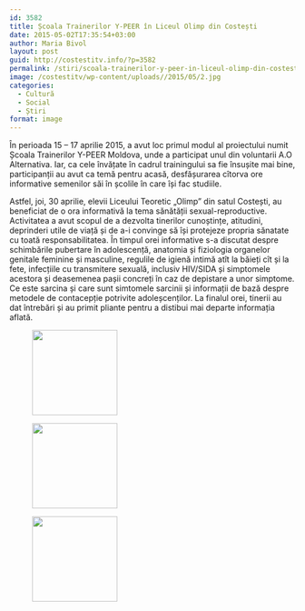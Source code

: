 ```yaml
---
id: 3582
title: Școala Trainerilor Y-PEER în Liceul Olimp din Costești
date: 2015-05-02T17:35:54+03:00
author: Maria Bivol
layout: post
guid: http://costestitv.info/?p=3582
permalink: /stiri/scoala-trainerilor-y-peer-in-liceul-olimp-din-costesti/
image: /costestitv/wp-content/uploads//2015/05/2.jpg
categories:
  - Cultură
  - Social
  - Știri
format: image
---
```

În perioada 15 – 17 aprilie 2015, a avut loc primul modul al proiectului numit Școala Trainerilor Y-PEER Moldova, unde a participat unul din voluntarii A.O Alternativa. Iar, ca cele învățate în cadrul trainingului sa fie însușite mai bine, participanții au avut ca temă pentru acasă, desfășurarea cîtorva ore informative semenilor săi în școlile în care își fac studiile.

Astfel, joi, 30 aprilie, elevii Liceului Teoretic „Olimp” din satul Costești, au beneficiat de o ora informativă la tema sănătății sexual-reproductive. Activitatea a avut scopul de a dezvolta tinerilor cunoștințe, atitudini, deprinderi utile de viață și de a-i convinge să își protejeze propria sănatate cu toată responsabilitatea. În timpul orei informative s-a discutat despre schimbările pubertare în adolescență, anatomia și fiziologia organelor genitale feminine și masculine, regulile de igienă intimă atît la băieți cît și la fete, infecțiile cu transmitere sexuală, inclusiv HIV/SIDA și simptomele acestora și deasemenea pașii concreți în caz de depistare a unor simptome. Ce este sarcina și care sunt simtomele sarcinii și informații de bază despre metodele de contacepție potrivite adoleșcenților. La finalul orei, tinerii au dat întrebări și au primit pliante pentru a distibui mai departe informația aflată.

<div id='gallery-30' class='gallery galleryid-3582 gallery-columns-3 gallery-size-thumbnail'>
  <figure class='gallery-item'> 
  
  <div class='gallery-icon landscape'>
    <a href='/costestitv/stiri/scoala-trainerilor-y-peer-in-liceul-olimp-din-costesti/attachment/2-5/'><img width="150" height="150" src="/costestitv/wp-content/uploads//2015/05/21.jpg" class="attachment-thumbnail size-thumbnail" alt="" /></a>
  </div></figure><figure class='gallery-item'> 
  
  <div class='gallery-icon landscape'>
    <a href='/costestitv/stiri/scoala-trainerilor-y-peer-in-liceul-olimp-din-costesti/attachment/3-4/'><img width="150" height="150" src="/costestitv/wp-content/uploads//2015/05/3.jpg" class="attachment-thumbnail size-thumbnail" alt="" /></a>
  </div></figure><figure class='gallery-item'> 
  
  <div class='gallery-icon landscape'>
    <a href='/costestitv/stiri/scoala-trainerilor-y-peer-in-liceul-olimp-din-costesti/attachment/priim/'><img width="150" height="150" src="/costestitv/wp-content/uploads//2015/05/priim.jpg" class="attachment-thumbnail size-thumbnail" alt="" /></a>
  </div></figure>
</div>